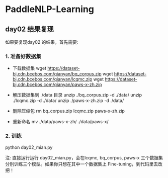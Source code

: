 # PaddleNLP-Learning

## day02 结果复现

如果要复现day02 的结果，首先需要:

### 1. 准备好数据集

- 下载数据集
wget https://dataset-bj.cdn.bcebos.com/qianyan/bq_corpus.zip
wget https://dataset-bj.cdn.bcebos.com/qianyan/lcqmc.zip
wget https://dataset-bj.cdn.bcebos.com/qianyan/paws-x-zh.zip

- 解压数据集到 ./data 目录
unzip ./bq_corpus.zip -d ./data/
unzip ./lcqmc.zip -d ./data/
unzip ./paws-x-zh.zip -d ./data/

- 删除压缩包
rm bq_corpus.zip lcqmc.zip paws-x-zh.zip

- 重新命名
mv ./data/paws-x-zh/ ./data/paws-x/

### 2. 训练

python day02_mian.py

注: 直接运行运行 day02_mian.py，会在lcqmc, bq_corpus, paws-x 三个数据集分别训练三个模型。如果你只想在其中一个数据集上 Fine-tuning，到代码里去改把！
